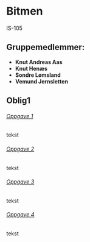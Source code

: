 # Bitmen #
IS-105

## Gruppemedlemmer: ##
* **Knut Andreas Aas** 
* **Knut Henæs**  
* **Sondre Lømsland**  
* **Vemund Jernsletten**


## Oblig1 ##
###### [Oppgave 1](link.com) ######
tekst

###### [Oppgave 2](link.com) ######
tekst

###### [Oppgave 3](link.com) ######
tekst

###### [Oppgave 4](link.com) ######
tekst
